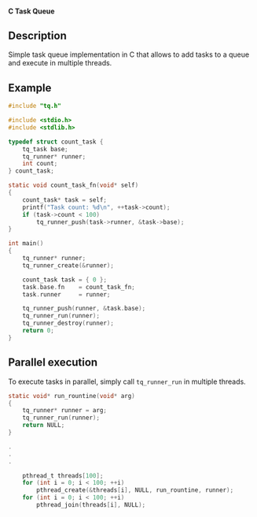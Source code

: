 #### C Task Queue

## Description

Simple task queue implementation in C that allows to add tasks to a queue and execute in multiple threads.

## Example

```c
#include "tq.h"

#include <stdio.h>
#include <stdlib.h>

typedef struct count_task {
    tq_task base;
    tq_runner* runner;
    int count;
} count_task;

static void count_task_fn(void* self)
{
    count_task* task = self;
    printf("Task count: %d\n", ++task->count);
    if (task->count < 100)
        tq_runner_push(task->runner, &task->base);
}

int main()
{
    tq_runner* runner;
    tq_runner_create(&runner);

    count_task task = { 0 };
    task.base.fn    = count_task_fn;
    task.runner     = runner;

    tq_runner_push(runner, &task.base);
    tq_runner_run(runner);
    tq_runner_destroy(runner);
    return 0;
}

```

## Parallel execution

To execute tasks in parallel, simply call `tq_runner_run` in multiple threads.

```c
static void* run_rountine(void* arg)
{
    tq_runner* runner = arg;
    tq_runner_run(runner);
    return NULL;
}

.
.
.

    pthread_t threads[100];
    for (int i = 0; i < 100; ++i)
        pthread_create(&threads[i], NULL, run_rountine, runner);
    for (int i = 0; i < 100; ++i)
        pthread_join(threads[i], NULL);
```
